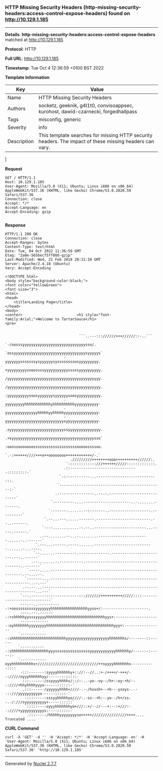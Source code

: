 ### HTTP Missing Security Headers (http-missing-security-headers:access-control-expose-headers) found on http://10.129.1.185
---
**Details**: **http-missing-security-headers:access-control-expose-headers**  matched at http://10.129.1.185

**Protocol**: HTTP

**Full URL**: http://10.129.1.185

**Timestamp**: Tue Oct 4 12:36:59 +0100 BST 2022

**Template Information**

| Key | Value |
|---|---|
| Name | HTTP Missing Security Headers |
| Authors | socketz, geeknik, g4l1t0, convisoappsec, kurohost, dawid-czarnecki, forgedhallpass |
| Tags | misconfig, generic |
| Severity | info |
| Description | This template searches for missing HTTP security headers. The impact of these missing headers can vary.
 |

**Request**
```http
GET / HTTP/1.1
Host: 10.129.1.185
User-Agent: Mozilla/5.0 (X11; Ubuntu; Linux i686 on x86_64) AppleWebKit/537.36 (KHTML, like Gecko) Chrome/53.0.2820.59 Safari/537.36
Connection: close
Accept: */*
Accept-Language: en
Accept-Encoding: gzip


```

**Response**
```http
HTTP/1.1 200 OK
Connection: close
Accept-Ranges: bytes
Content-Type: text/html
Date: Tue, 04 Oct 2022 11:36:59 GMT
Etag: "2a0e-565becf5ff08d-gzip"
Last-Modified: Wed, 21 Feb 2018 20:31:20 GMT
Server: Apache/2.4.18 (Ubuntu)
Vary: Accept-Encoding

<!DOCTYPE html>
<body style="background-color:black;">
<font color="YellowGreen">
<font size="3">
<html>
<head>
    <title>Landing Page</title>
</head>
<body>
<center>                         <h1 style="font-family:Arial;">Welcome to TartarSauce</h1>
<pre>

                                                                                                     
                                  ```..---::://////+++//////::-..```                                
                             `-/oosssyyyyyyyyyyyyyyyyyyyyyyyyyyyyysso/.                             
                           `ossyyyyyyyyyyyyyyyyyyyyyyyyyyyyyyyyysyyyyys`                            
                           -yyyyyyysssssssysyyyyyysyssssssssosyyyyyyyyy.                            
                           +yyyyyyyyysooossssyyyyyyyyyyysssssyyyyyyyyyy.                            
                           /yyyyyyyyyyyyyyyyyyyyyyyyyyyyyyyyyyyyyyyyyyy.                            
                           /yyyyyyyyyyyyyyyyyyyyyyyyyyyyyyyyyyyyyyyyyyy.                            
                           :yyyyyyyyyysoosyyyyyyysyyyyyysoosyyyyyyyyyyy.                            
                           -yyyyyyyyyhhhhhhhhhhhhyhhhhhhhhhhyyyyyyyyyyy-                            
                           -yyyyyyyyyyyyyyyhhhhhyyhhhhhyyyyyyyyyyyyyyyy-                            
                           -yyyyyyyyyyyyyyyyyyyyyyyyyyysyyyyyyyyyyyyyyy-                            
                           .syyyyyyyyyyyyyyyyyyyyyyyyyssyyyyyyyyyyyyyyy.                            
                           .+syyyyyyyyyyyyyyyyyyyyyyyyyyyyyyyyyyyyyysso`                            
                           :ooossooooooossssssssssssssssssssooooossssoo.                            
                           `.-:++++++////+++o++oooooooo++++++++++++/-.`                             
                              ./////////++++++++ooo++++++++++//////:.                               
                            `-::::::::::::///++++++/////:::::::::::::.                              
                           .::-------------------------------:::::::::-`                            
                         `-:-----------...----------------------------::.                           
                        `-----------------------------------------------:-`                         
                       .-----------------..--.-.---------------------------`                        
                     `----------....----------------------..-........-------.                       
                    `--------.....-.--:-------..-------------------.----------`                     
                  `.--...---......-------.-------------------------.--..-------.                    
                 `----............--.--..------------------------...-----.------.`                  
                .---........--...-.........-----------------------......-..-------`                 
              `.---...------.-----.......---------------------------.......-...----.                
             `--.......----------.--------------.------------------------.---..------`              
            .--........-.-----------.----------------------------------------..-------`             
          `-----.....---------------------------------------------------------.--....--.            
         `-------....------------------------------------------------------------...-.---`          
        .--.--...-------------------------------------------------------------------...---`         
       `---.----------------------:::///////++++++++++/////::::----------------------------`        
       ---.--..-----------:+oosssssssssyyyyyyyhhhhhhhhhhhhhhhhhyyso+/:---------------------.        
       ----.---.-------:+shhhhhyysssyyyyyhhhhhhhhhhhhhhhhhhhhhhhhhhhyys+:-------------------        
       --------------:oyhhhhhhhyyyyyyyyhhhhhhhhhhhhhhhhhhhhhhhhhhhhhhhyyy+:-----------------        
      `-------------:shhhhhhhhhhhhhhhhhhhhhhhhhyyyyyyyyyyyyyyyyyyyyhhhhhhhs/--------::------        
      `------------:shhhhhhhhhhhhhhhhhyyyssssssssssssssssyyyyyyyyyyyyhhhhhhy/-------:-----:-        
      `------------oyyhhhhhhhhhhs+////////////////////////////++syyyyhhhhhhhs-----------::::        
       -:::-------:syyyyhhhhhhy+:://:--//..:+-/++++/-+++/--://///oyyyhhhhhhyy/------:-:::::-        
        :::-------/ssyyyyhhhhs/::/:-..-yo--oy-:/h+::oy:+h/---:////+hhyhhhhyyyo------::::::-`        
        .:::------/yyyyyyhhhh+////-.--/hsosh+--+h---ysoys-.---::///yyyyyyyyyyo------:::::-`         
         -:::-----:sssyyhhhhhyo////-.-ss--+h:--yo--/h+/ss--.-/:///syyyyyyyyyy+-----::::::`          
         `:::::----oyyyhhhhhhhyo+///::+/--//---+:--:+///:--:////+yyyyyyyyyyys:----::::::-           
          .:::-----/hhhhhyyyyyyyyso+++++////////////////++++.... Truncated ....
```


**CURL Command**
```
curl -X 'GET' -d '' -H 'Accept: */*' -H 'Accept-Language: en' -H 'User-Agent: Mozilla/5.0 (X11; Ubuntu; Linux i686 on x86_64) AppleWebKit/537.36 (KHTML, like Gecko) Chrome/53.0.2820.59 Safari/537.36' 'http://10.129.1.185'
```
---
Generated by [Nuclei 2.7.7](https://github.com/projectdiscovery/nuclei)